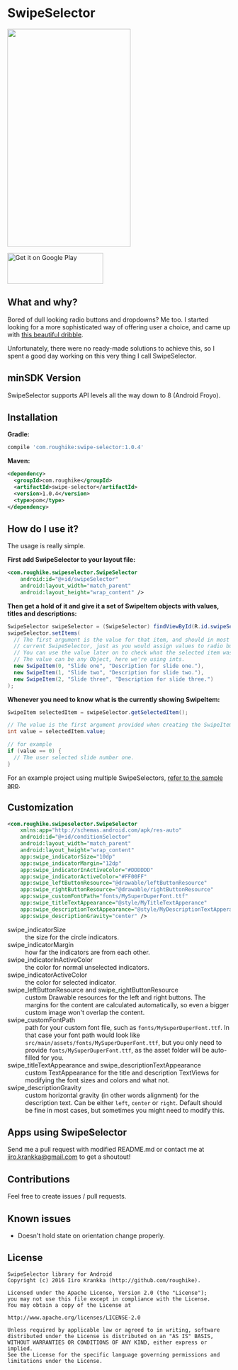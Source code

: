 # SwipeSelector
<img src="https://raw.githubusercontent.com/roughike/SwipeSelector/master/demo_two.gif" width="278" height="492" />

<a href="https://play.google.com/store/apps/details?id=com.iroughapps.swipeselectordemo&utm_source=global_co&utm_medium=prtnr&utm_content=Mar2515&utm_campaign=PartBadge&pcampaignid=MKT-AC-global-none-all-co-pr-py-PartBadges-Oct1515-1"><img alt="Get it on Google Play" src="https://play.google.com/intl/en_us/badges/images/apps/en-play-badge-border.png" width="216" height="70"/></a>

## What and why?

Bored of dull looking radio buttons and dropdowns? Me too. I started looking for a more sophisticated way of offering user a choice, and came up with [this beautiful dribble](https://dribbble.com/shots/2343630-Create-Shipment).

Unfortunately, there were no ready-made solutions to achieve this, so I spent a good day working on this very thing I call SwipeSelector.

## minSDK Version

SwipeSelector supports API levels all the way down to 8 (Android Froyo).

## Installation

**Gradle:**

```groovy
compile 'com.roughike:swipe-selector:1.0.4'
```

**Maven:**
```xml
<dependency>
  <groupId>com.roughike</groupId>
  <artifactId>swipe-selector</artifactId>
  <version>1.0.4</version>
  <type>pom</type>
</dependency>
```

## How do I use it?

The usage is really simple.

**First add SwipeSelector to your layout file:**

```xml
<com.roughike.swipeselector.SwipeSelector
    android:id="@+id/swipeSelector"
    android:layout_width="match_parent"
    android:layout_height="wrap_content" />
```

**Then get a hold of it and give it a set of SwipeItem objects with values, titles and descriptions:**

```java
SwipeSelector swipeSelector = (SwipeSelector) findViewById(R.id.swipeSelector);
swipeSelector.setItems(
  // The first argument is the value for that item, and should in most cases be unique for the
  // current SwipeSelector, just as you would assign values to radio buttons.
  // You can use the value later on to check what the selected item was.
  // The value can be any Object, here we're using ints.
  new SwipeItem(0, "Slide one", "Description for slide one."),
  new SwipeItem(1, "Slide two", "Description for slide two."),
  new SwipeItem(2, "Slide three", "Description for slide three.")
);
```

**Whenever you need to know what is the currently showing SwipeItem:**
```java
SwipeItem selectedItem = swipeSelector.getSelectedItem();

// The value is the first argument provided when creating the SwipeItem.
int value = selectedItem.value;

// for example
if (value == 0) {
  // The user selected slide number one.
}
```

For an example project using multiple SwipeSelectors, [refer to the sample app](https://github.com/roughike/SwipeSelector/tree/master/sample/src/main).

## Customization

```xml
<com.roughike.swipeselector.SwipeSelector
    xmlns:app="http://schemas.android.com/apk/res-auto"
    android:id="@+id/conditionSelector"
    android:layout_width="match_parent"
    android:layout_height="wrap_content"
    app:swipe_indicatorSize="10dp"
    app:swipe_indicatorMargin="12dp"
    app:swipe_indicatorInActiveColor="#DDDDDD"
    app:swipe_indicatorActiveColor="#FF00FF"
    app:swipe_leftButtonResource="@drawable/leftButtonResource"
    app:swipe_rightButtonResource="@drawable/rightButtonResource"
    app:swipe_customFontPath="fonts/MySuperDuperFont.ttf"
    app:swipe_titleTextAppearance="@style/MyTitleTextApperance"
    app:swipe_descriptionTextAppearance="@style/MyDescriptionTextApperance"
    app:swipe_descriptionGravity="center" />
```

<dl>
  <dt>swipe_indicatorSize</dt>
  <dd>the size for the circle indicators.</dd>

  <dt>swipe_indicatorMargin</dt>
  <dd>how far the indicators are from each other.</dd>

  <dt>swipe_indicatorInActiveColor</dt>
  <dd>the color for normal unselected indicators.</dd>

  <dt>swipe_indicatorActiveColor</dt>
  <dd>the color for selected indicator.</dd>

  <dt>swipe_leftButtonResource and swipe_rightButtonResource</dt>
  <dd>custom Drawable resources for the left and right buttons. The margins for the content are calculated automatically, so even a bigger custom image won't overlap the content.</dd>

  <dt>swipe_customFontPath</dt>
  <dd>path for your custom font file, such as <code>fonts/MySuperDuperFont.ttf</code>. In that case your font path would look like <code>src/main/assets/fonts/MySuperDuperFont.ttf</code>, but you only need to provide <code>fonts/MySuperDuperFont.ttf</code>, as the asset folder will be auto-filled for you.</dd>

  <dt>swipe_titleTextAppearance and swipe_descriptionTextAppearance</dt>
  <dd>custom TextAppearance for the title and description TextViews for modifying the font sizes and colors and what not.</dd>
  
  <dt>swipe_descriptionGravity</dt>
  <dd>custom horizontal gravity (in other words alignment) for the description text. Can be either <code>left</code>, <code>center</code> or <code>right</code>. Default should be fine in most cases, but sometimes you might need to modify this.</dd>
</dl>

## Apps using SwipeSelector

Send me a pull request with modified README.md or contact me at iiro.krankka@gmail.com to get a shoutout!

## Contributions

Feel free to create issues / pull requests.

## Known issues

* Doesn't hold state on orientation change properly.

## License

```
SwipeSelector library for Android
Copyright (c) 2016 Iiro Krankka (http://github.com/roughike).

Licensed under the Apache License, Version 2.0 (the "License");
you may not use this file except in compliance with the License.
You may obtain a copy of the License at

http://www.apache.org/licenses/LICENSE-2.0

Unless required by applicable law or agreed to in writing, software
distributed under the License is distributed on an "AS IS" BASIS,
WITHOUT WARRANTIES OR CONDITIONS OF ANY KIND, either express or implied.
See the License for the specific language governing permissions and
limitations under the License.
```
